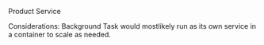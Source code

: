 Product Service

Considerations:
Background Task would mostlikely run as its own service in a container to scale as needed.
